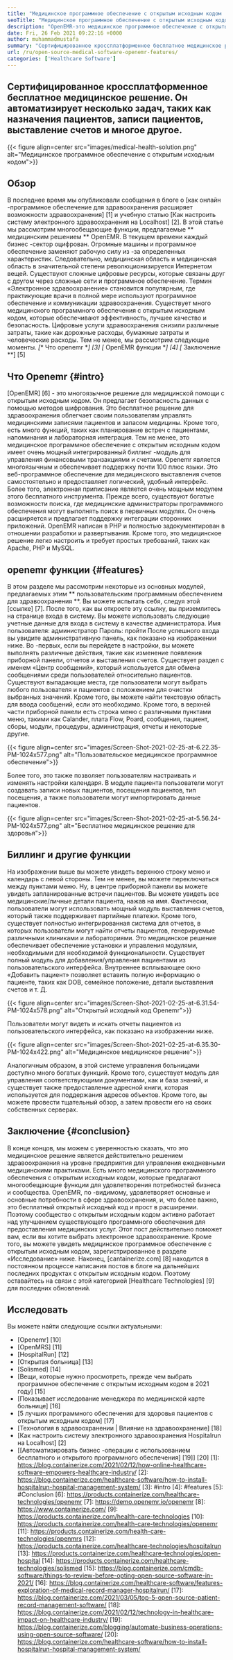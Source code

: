 ```yaml
---
title: "Медицинское программное обеспечение с открытым исходным кодом | OpenEMR функции" 
seoTitle: "Медицинское программное обеспечение с открытым исходным кодом | OpenEMR функции" 
description: "OpenEMR-это медицинское программное обеспечение с открытым исходным кодом для управления медицинской практикой и ресурсами. Пройдите через этот пост, чтобы узнать о его важных функциях." 
date: Fri, 26 Feb 2021 09:22:16 +0000
author: muhammadmustafa
summary: "Сертифицированное кроссплатформенное бесплатное медицинское решение. Он автоматизирует несколько задач, таких как назначения пациентов, записи пациентов, выставление счетов и многое другое." 
url: /ru/open-source-medical-software-openemr-features/
categories: ['Healthcare Software']
---
```


## Сертифицированное кроссплатформенное бесплатное медицинское решение. Он автоматизирует несколько задач, таких как назначения пациентов, записи пациентов, выставление счетов и многое другое.

{{< figure align=center src="images/medical-health-solution.png" alt="Медицинское программное обеспечение с открытым исходным кодом">}}


## Обзор
В последнее время мы опубликовали сообщения в блоге о [как онлайн -программное обеспечение для здравоохранения расширяет возможности здравоохранения] [1] и учебную статью [Как настроить систему электронного здравоохранения на Localhost] [2]. В этой статье мы рассмотрим многообещающие функции, предлагаемые ** медицинским решением ** OpenEMR. В текущем времени каждый бизнес -сектор оцифрован. Огромные машины и программное обеспечение заменяют рабочую силу из -за определенных характеристик. Следовательно, медицинская область и медицинская область в значительной степени революционизируется Интернетом вещей. Существуют сложные цифровые ресурсы, которые связаны друг с другом через сложные сети и программное обеспечение. Термин «Электронное здравоохранение» становится популярным, где практикующие врачи в полной мере используют программное обеспечение и коммуникации здравоохранения.
Существует много медицинского программного обеспечения с открытым исходным кодом, которые обеспечивают эффективность, лучшее качество и безопасность. Цифровые услуги здравоохранения снизили различные затраты, такие как дорожные расходы, бумажные затраты и человеческие расходы. Тем не менее, мы рассмотрим следующие моменты.
  *[** Что openemr **] [3]
  *[** OpenEMR функции **] [4]
  *[** Заключение **] [5]

## Что Openemr {#intro}
[OpenEMR] [6] - это многоязычное решение для медицинской помощи с открытым исходным кодом. Он предлагает безопасность данных с помощью методов шифрования. Это бесплатное решение для здравоохранения облегчает своим пользователям управлять медицинскими записями пациентов и запасом медицины. Кроме того, есть много функций, таких как планирование встреч с пациентами, напоминания и лабораторная интеграция. Тем не менее, это медицинское программное обеспечение с открытым исходным кодом имеет очень мощный интегрированный биллинг -модуль для управления финансовыми транзакциями и счетами. Openemr является многоязычным и обеспечивает поддержку почти 100 плюс языки.
Это веб-программное обеспечение для медицинского выставления счетов самостоятельно и предоставляет логический, удобный интерфейс. Более того, электронная приписание является очень мощным модулем этого бесплатного инструмента. Прежде всего, существуют богатые возможности поиска, где медицинские администраторы программного обеспечения могут выполнять поиск в первичных модулях. Он очень расширяется и предлагает поддержку интеграции сторонних приложений. OpenEMR написан в PHP и полностью задокументирован в отношении разработки и развертывания. Кроме того, это медицинское решение легко настроить и требует простых требований, таких как Apache, PHP и MySQL.

## openemr функции {#features}
В этом разделе мы рассмотрим некоторые из основных модулей, предлагаемых этим ** пользовательским программным обеспечением для здравоохранения **.
Вы можете испытать себя, следуя этой [ссылке] [7]. После того, как вы откроете эту ссылку, вы приземлитесь на странице входа в систему. Вы можете использовать следующие учетные данные для входа в систему в качестве администратора.
Имя пользователя: администратор
Пароль: пройти
После успешного входа вы увидите административную панель, как показано на изображении ниже.
Во -первых, если вы перейдете в настройки, вы можете выполнять различные действия, такие как изменение появления приборной панели, отчетов и выставления счетов. Существует раздел с именем «Центр сообщений», который используется для обмена сообщениями среди пользователей относительно пациентов. Существуют выпадающие места, где пользователи могут выбрать любого пользователя и пациентов с положением для очистки выбранных значений. Кроме того, вы можете найти текстовую область для ввода сообщений, если это необходимо. Кроме того, в верхней части приборной панели есть строка меню с различными пунктами меню, такими как Calander, плата Flow, Poard, сообщения, пациент, сборы, модули, процедуры, администрация, отчеты и некоторые другие.

{{< figure align=center src="images/Screen-Shot-2021-02-25-at-6.22.35-PM-1024x577.png" alt="Пользовательское медицинское программное обеспечение">}}

Более того, это также позволяет пользователям настраивать и изменять настройки календаря. В модуле пациента пользователи могут создавать записи новых пациентов, посещения пациентов, тип посещения, а также пользователи могут импортировать данные пациентов.

{{< figure align=center src="images/Screen-Shot-2021-02-25-at-5.56.24-PM-1024x577.png" alt="Бесплатное медицинское решение для здоровья">}}


## Биллинг и другие функции
На изображении выше вы можете увидеть верхнюю строку меню и календарь с левой стороны. Тем не менее, вы можете переключаться между пунктами меню. Ну, в центре приборной панели вы можете увидеть запланированные встречи пациентов. Вы можете увидеть все медицинские/личные детали пациента, нажав на имя. Фактически, пользователи могут использовать мощный модуль выставления счетов, который также поддерживает партийные платежи. Кроме того, существует полностью интегрированная система для отчетов, в которых пользователи могут найти отчеты пациентов, генерируемые различными клиниками и лабораториями. Это медицинское решение обеспечивает обеспечение установки и управления модулями, необходимыми для необходимой функциональности.
Существует полный модуль для добавления/управления пациентами из пользовательского интерфейса. Внутреннее всплывающее окно «Добавить пациент» позволяет вставить полную информацию о пациенте, таких как DOB, семейное положение, детали выставления счетов и т. Д.

{{< figure align=center src="images/Screen-Shot-2021-02-25-at-6.31.54-PM-1024x578.png" alt="Открытый исходный код Openemr">}}

Пользователи могут видеть и искать отчеты пациентов из пользовательского интерфейса, как показано на изображении ниже.

{{< figure align=center src="images/Screen-Shot-2021-02-25-at-6.35.30-PM-1024x422.png" alt="Медицинское медицинское решение">}}

Аналогичным образом, в этой системе управления больницами доступно много богатых функций. Кроме того, существует модуль для управления соответствующими документами, как и база знаний, и существует также предоставление адресной книги, которая используется для поддержания адресов объектов. Кроме того, вы можете провести тщательный обзор, а затем провести его на своих собственных серверах.

## Заключение {#conclusion}
В конце концов, мы можем с уверенностью сказать, что это медицинское решение является действительно решением здравоохранения на уровне предприятия для управления ежедневными медицинскими практиками. Есть много медицинского программного обеспечения с открытым исходным кодом, которые предлагают многообещающие функции для удовлетворения потребностей бизнеса и сообщества. OpenEMR, по -видимому, удовлетворяет основные и основные потребности в сфере здравоохранения, и, что более важно, это бесплатный открытый исходный код и прост в расширении. Поэтому сообщество с открытым исходным кодом активно работает над улучшением существующего программного обеспечения для предоставления медицинских услуг. Этот пост действительно поможет вам, если вы хотите выбрать электронное здравоохранение. Кроме того, вы можете увидеть медицинское программное обеспечение с открытым исходным кодом, зарегистрированное в разделе «Исследование» ниже. Наконец, [cantainerize.com] [8] находится в постоянном процессе написания постов в блоге на дальнейших последних продуктах с открытым исходным кодом. Поэтому оставайтесь на связи с этой категорией [Healthcare Technologies] [9] для последних обновлений.

## Исследовать
Вы можете найти следующие ссылки актуальными:
  * [Openemr] [10]
  * [OpenMRS] [11]
  * [HospitalRun] [12]
  * [Открытая больница] [13]
  * [Solismed] [14]
  * [Вещи, которые нужно просмотреть, прежде чем выбрать программное обеспечение с открытым исходным кодом в 2021 году] [15]
  * [Показывает исследование менеджера по медицинской карте больнице] [16]
  * [5 лучших программного обеспечения для здоровья пациентов с открытым исходным кодом] [17]
  * [Технология в здравоохранении | Влияние на здравоохранение] [18]
  * [Как настроить систему электронного здравоохранения Hospitalrun на Localhost] [2]
  * [[Автоматизировать бизнес -операции с использованием бесплатного и открытого программного обеспечения] [19]] [20]
[1]: https://blog.containerize.com/2021/02/12/how-online-healthcare-software-empowers-healthcare-industry/
[2]: https://blog.containerize.com/healthcare-software/how-to-install-hospitalrun-hospital-management-system/
[3]: #intro
[4]: #features
[5]: #Conclusion
[6]: https://products.containerize.com/healthcare-technologies/openemr
[7]: https://demo.openemr.io/openemr
[8]: https://www.containerize.com/
[9]: https://products.containerize.com/health-care-technologies
[10]: https://products.containerize.com/health-care-technologies/openemr
[11]: https://products.containerize.com/health-care-technologies/openmrs
[12]: https://products.containerize.com/healthcare-technologies/hospitalrun
[13]: https://products.containerize.com/healthcare-technologies/open-hospital
[14]: https://products.containerize.com/healthcare-technologies/solismed
[15]: https://blog.containerize.com/cmdb-software/things-to-review-before-opting-open-source-software-in-2021/
[16]: https://blog.containerize.com/healthcare-software/features-exploration-of-medical-record-manager-hospitalrun/
[17]: https://blog.containerize.com/2021/03/05/top-5-open-source-patient-record-management-software/
[18]: https://blog.containerize.com/2021/02/12/technology-in-healthcare-impact-on-healthcare-industry/
[19]: https://blog.containerize.com/blogging/automate-business-operations-using-open-source-software/
[20]: https://blog.containerize.com/healthcare-software/how-to-install-hospitalrun-hospital-management-system/
